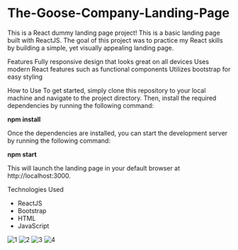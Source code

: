 # The-Goose-Company-Landing-Page

This is a React dummy landing page project! This is a basic landing page built with ReactJS. The goal of this project was to practice my React skills by building a simple, yet visually appealing landing page.

Features
Fully responsive design that looks great on all devices
Uses modern React features such as functional components
Utilizes bootstrap for easy styling

How to Use
To get started, simply clone this repository to your local machine and navigate to the project directory. Then, install the required dependencies by running the following command:

**npm install**


Once the dependencies are installed, you can start the development server by running the following command:

**npm start**


This will launch the landing page in your default browser at http://localhost:3000.

Technologies Used
- ReactJS
- Bootstrap
- HTML
- JavaScript


![1](https://user-images.githubusercontent.com/81974129/229670263-3baf5c87-039c-40fe-8fec-c2b3e66aa03f.PNG)
![2](https://user-images.githubusercontent.com/81974129/229670271-7a6b77a9-56e7-4288-80da-5883bc352115.PNG)
![3](https://user-images.githubusercontent.com/81974129/229670282-dd9995ef-b48c-4211-aa52-03793a50a88f.PNG)
![4](https://user-images.githubusercontent.com/81974129/229670288-17fae59c-0611-46c1-9e58-817181e81113.PNG)





